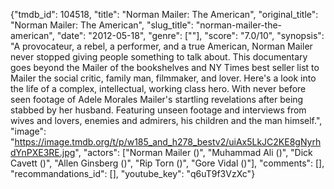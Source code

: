 {"tmdb_id": 104518, "title": "Norman Mailer: The American", "original_title": "Norman Mailer: The American", "slug_title": "norman-mailer-the-american", "date": "2012-05-18", "genre": [""], "score": "7.0/10", "synopsis": "A provocateur, a rebel, a performer, and a true American, Norman Mailer never stopped giving people something to talk about.  This documentary goes beyond the Mailer of the bookshelves and NY Times best seller list to Mailer the social critic, family man, filmmaker, and lover.  Here's a look into the life of a complex, intellectual, working class hero.  With never before seen footage of Adele Morales Mailer's startling revelations after being stabbed by her husband.  Featuring unseen footage and interviews from wives and lovers, enemies and admirers, his children and the man himself.", "image": "https://image.tmdb.org/t/p/w185_and_h278_bestv2/uiAx5LkJC2KE8gNyrhdYnPXE3RE.jpg", "actors": ["Norman Mailer ()", "Muhammad Ali ()", "Dick Cavett ()", "Allen Ginsberg ()", "Rip Torn ()", "Gore Vidal ()"], "comments": [], "recommandations_id": [], "youtube_key": "q6uT9f3VzXc"}
